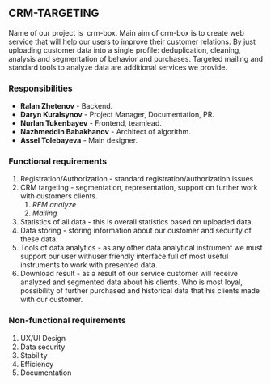 ## CRM-TARGETING
    
Name of our project is ​ crm-box​. Main aim of crm-box is to create web service that will help our users to improve their customer relations. 
By just uploading customer data into a single profile: deduplication, cleaning, analysis and segmentation of behavior and purchases.
Targeted mailing and standard tools to analyze data are additional services we provide.

### Responsibilities

- **Ralan Zhetenov** - Backend.
- **Daryn Kuralsynov** - Project Manager, Documentation, PR.
- **Nurlan Tukenbayev** - Frontend, teamlead.
- **Nazhmeddin Babakhanov** - Architect of algorithm.
- **Assel Tolebayeva** - Main designer.

### Functional requirements

1. Registration/Authorization - standard registration/authorization issues
2. CRM targeting - segmentation, representation, support on further work with customers clients.
    1. *RFM analyze* 
    2. *Mailing*
3. Statistics of all data - this is overall statistics based on uploaded data. 
4. Data storing - storing information about our customer and security of these data. 
5. Tools of data analytics - as any other data analytical instrument we must support our user withuser friendly interface full of most useful instruments to work with presented data. 
6. Download result - as a result  of our service customer will receive analyzed and segmented data about his clients. Who is most loyal, possibility of further purchased and historical data that his clients made with our customer. 

### Non-functional requirements

1. UX/UI Design 
2. Data security
3. Stability
4. Efficiency
5. Documentation    

